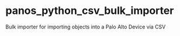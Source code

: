 # panos_python_csv_bulk_importer
Bulk importer for importing objects into a Palo Alto Device via CSV
